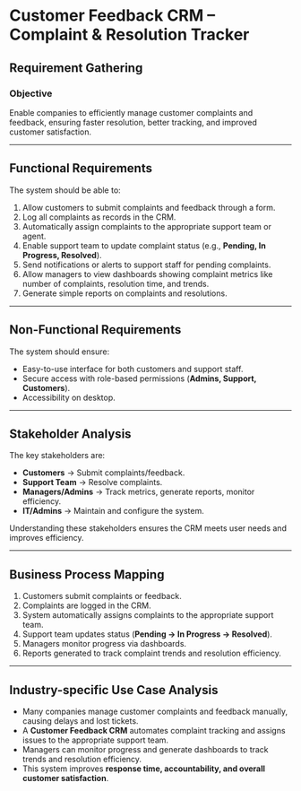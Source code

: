 # Customer Feedback CRM – Complaint & Resolution Tracker

## Requirement Gathering

### Objective

Enable companies to efficiently manage customer complaints and feedback, ensuring faster resolution, better tracking, and improved customer satisfaction.

---

## Functional Requirements

The system should be able to:

1. Allow customers to submit complaints and feedback through a form.
2. Log all complaints as records in the CRM.
3. Automatically assign complaints to the appropriate support team or agent.
4. Enable support team to update complaint status (e.g., **Pending, In Progress, Resolved**).
5. Send notifications or alerts to support staff for pending complaints.
6. Allow managers to view dashboards showing complaint metrics like number of complaints, resolution time, and trends.
7. Generate simple reports on complaints and resolutions.

---

## Non-Functional Requirements

The system should ensure:

* Easy-to-use interface for both customers and support staff.
* Secure access with role-based permissions (**Admins, Support, Customers**).
* Accessibility on desktop.

---

## Stakeholder Analysis

The key stakeholders are:

* **Customers** → Submit complaints/feedback.
* **Support Team** → Resolve complaints.
* **Managers/Admins** → Track metrics, generate reports, monitor efficiency.
* **IT/Admins** → Maintain and configure the system.

Understanding these stakeholders ensures the CRM meets user needs and improves efficiency.

---

## Business Process Mapping

1. Customers submit complaints or feedback.
2. Complaints are logged in the CRM.
3. System automatically assigns complaints to the appropriate support team.
4. Support team updates status (**Pending → In Progress → Resolved**).
5. Managers monitor progress via dashboards.
6. Reports generated to track complaint trends and resolution efficiency.

---

## Industry-specific Use Case Analysis

* Many companies manage customer complaints and feedback manually, causing delays and lost tickets.
* A **Customer Feedback CRM** automates complaint tracking and assigns issues to the appropriate support team.
* Managers can monitor progress and generate dashboards to track trends and resolution efficiency.
* This system improves **response time, accountability, and overall customer satisfaction**.
